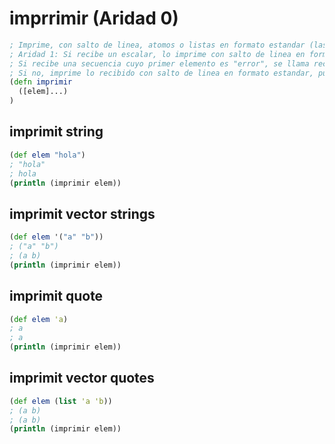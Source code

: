 # imprrimir (Aridad 0)
```clojure
; Imprime, con salto de linea, atomos o listas en formato estandar (las cadenas con comillas) y devuelve su valor. Muestra errores sin parentesis.
; Aridad 1: Si recibe un escalar, lo imprime con salto de linea en formato estandar (pero si es space no lo imprime). purga la salida y devuelve el escalar.
; Si recibe una secuencia cuyo primer elemento es "error", se llama recursivamente con dos argumentos iguales: la secuencia recibida.
; Si no, imprime lo recibido con salto de linea en formato estandar, purga la salida y devuelve la cadena.
(defn imprimir
  ([elem]...)
)
```

## imprimit string
```clojure
(def elem "hola")
; "hola"
; hola
(println (imprimir elem))
```

## imprimit vector strings
```clojure
(def elem '("a" "b"))
; ("a" "b")
; (a b)
(println (imprimir elem))
```

## imprimit quote
```clojure
(def elem 'a)
; a
; a
(println (imprimir elem))
```

## imprimit vector quotes
```clojure
(def elem (list 'a 'b))
; (a b)
; (a b)
(println (imprimir elem))
```
